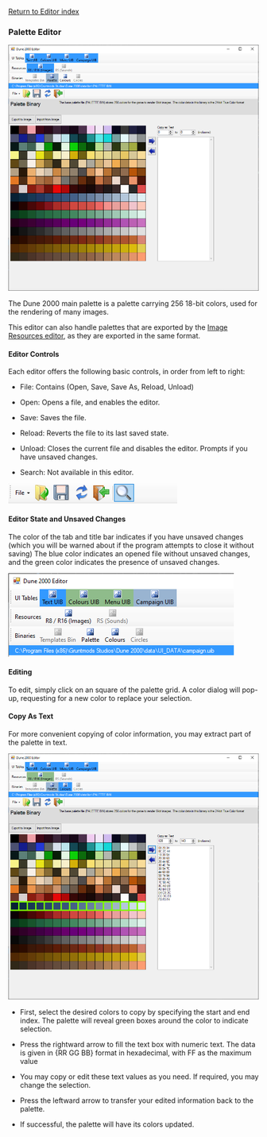
[Return to Editor index](../editor.md)

### Palette Editor

![Image](img/binPalette.PNG)

The Dune 2000 main palette is a palette carrying 256 18-bit colors, used for the rendering of many images.

This editor can also handle palettes that are exported by the [Image Resources editor](doc/editor/r8r16.md), as they are exported in the same format.

#### Editor Controls

Each editor offers the following basic controls, in order from left to right:

 - File: Contains (Open, Save, Save As, Reload, Unload)

 - Open: Opens a file, and enables the editor.

 - Save: Saves the file.

 - Reload: Reverts the file to its last saved state.

 - Unload: Closes the current file and disables the editor. Prompts if you have unsaved changes.

 - Search: Not available in this editor.

![Image](img/editorControls.PNG)

#### Editor State and Unsaved Changes

The color of the tab and title bar indicates if you have unsaved changes (which you will be warned about if the program attempts to close it without saving)
The blue color indicates an opened file without unsaved changes, and the green color indicates the presence of unsaved changes.

![Image](img/editorStates.PNG)

#### Editing

To edit, simply click on an square of the palette grid. A color dialog will pop-up, requesting for a new color to replace your selection.

#### Copy As Text

For more convenient copying of color information, you may extract part of the palette in text.

![Image](img/binPalette_copyAsText.PNG)

 - First, select the desired colors to copy by specifying the start and end index. The palette will reveal green boxes around the color to indicate selection.

 - Press the rightward arrow to fill the text box with numeric text. The data is given in {RR GG BB} format in hexadecimal, with FF as the maximum value

 - You may copy or edit these text values as you need. If required, you may change the selection.

 - Press the leftward arrow to transfer your edited information back to the palette.

 - If successful, the palette will have its colors updated.


